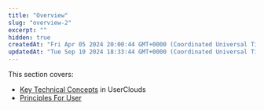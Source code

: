```yaml
---
title: "Overview"
slug: "overview-2"
excerpt: ""
hidden: true
createdAt: "Fri Apr 05 2024 20:00:44 GMT+0000 (Coordinated Universal Time)"
updatedAt: "Tue Sep 10 2024 18:33:44 GMT+0000 (Coordinated Universal Time)"
---
```

This section covers:

- [Key Technical Concepts](https://docs.userclouds.com/docs/key-concepts-2) in UserClouds
- [Principles For User](https://docs.userclouds.com/docs/principles-for-use)
